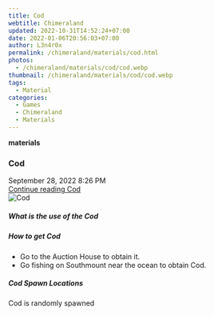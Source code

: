 ```yaml
---
title: Cod
webtitle: Chimeraland
updated: 2022-10-31T14:52:24+07:00
date: 2022-01-06T20:56:03+07:00
author: L3n4r0x
permalink: /chimeraland/materials/cod.html
photos:
  - /chimeraland/materials/cod/cod.webp
thumbnail: /chimeraland/materials/cod/cod.webp
tags:
  - Material
categories:
  - Games
  - Chimeraland
  - Materials
---
```


<section id="bootstrap-wrapper"><link rel="stylesheet" href="https://cdn.statically.io/gh/dimaslanjaka/Web-Manajemen/40ac3225/css/bootstrap-4.5-wrapper.css"/><div class="row g-0 border rounded overflow-hidden flex-md-row mb-4 shadow-sm position-relative"><div class="col p-4 d-flex flex-column position-static"><strong class="d-inline-block mb-2 text-success">materials</strong><h3 class="mb-0">Cod</h3><div class="mb-1 text-muted">September 28, 2022 8:26 PM</div><a href="#" class="stretched-link d-none">Continue reading Cod</a></div><div class="col-auto d-none d-lg-block"><img src="/chimeraland/materials/cod/cod.webp" alt="Cod"/></div></div><div class="row"><div class="col-lg-6 col-12 mb-2"><div class="card"><div class="card-body"><h5 class="card-title">What is the use of the Cod</h5><div class="card-text"><ul></ul></div></div></div></div><div class="col-lg-6 col-12 mb-2"><div class="card"><div class="card-body"><h5 class="card-title">How to get Cod</h5><div class="card-text"><ul><li>Go to the Auction House to obtain it.</li><li>Go fishing on Southmount near the ocean to obtain Cod.</li></ul></div></div></div></div><div class="col-12 mb-2"><h5>Cod Spawn Locations</h5><p>Cod is randomly spawned</p></div></div></section>